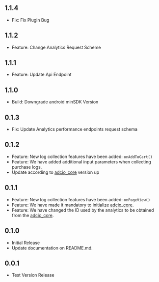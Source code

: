 ## 1.1.4
* Fix: Fix Plugin Bug

## 1.1.2
* Feature: Change Analytics Request Scheme

## 1.1.1
* Feature: Update Api Endpoint 

## 1.1.0
* Build: Downgrade android minSDK Version

## 0.1.3
* Fix: Update Analytics performance endpoints request schema

## 0.1.2

* Feature: New log collection features have been added: `onAddToCart()`
* Feature: We have added additional input parameters when collecting purchase logs.
* Update according to [adcio_core](https://central.sonatype.com/artifact/io.github.corca-ai/adcio_core) version up

## 0.1.1

* Feature: New log collection features have been added: `onPageView()`
* Feature: We have made it mandatory to initialize [adcio_core](https://central.sonatype.com/artifact/io.github.corca-ai/adcio_core).
* Feature: We have changed the ID used by the analytics to be obtained from the [adcio_core](https://central.sonatype.com/artifact/io.github.corca-ai/adcio_core).

## 0.1.0

* Initial Release
* Update documentation on README.md. 

## 0.0.1

* Test Version Release
